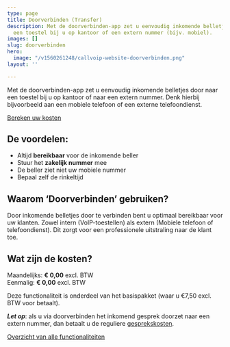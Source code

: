 ```yaml
---
type: page
title: Doorverbinden (Transfer)
description: Met de doorverbinden-app zet u eenvoudig inkomende belletjes door naar
  een toestel bij u op kantoor of een extern nummer (bijv. mobiel).
images: []
slug: doorverbinden
hero:
  image: "/v1560261248/callvoip-website-doorverbinden.png"
layout: ''

---
```

Met de doorverbinden-app zet u eenvoudig inkomende belletjes door naar een toestel bij u op kantoor of naar een extern nummer. Denk hierbij bijvoorbeeld aan een mobiele telefoon of een externe telefoondienst.

<a href="/calculator/" class="button">Bereken uw kosten</a>

## De voordelen:

* Altijd **bereikbaar** voor de inkomende beller
* Stuur het **zakelijk nummer** mee
* De beller ziet niet uw mobiele nummer
* Bepaal zelf de rinkeltijd

## Waarom ‘Doorverbinden’ gebruiken?

Door inkomende belletjes door te verbinden bent u optimaal bereikbaar voor uw klanten. Zowel intern (VoIP-toestellen) als extern (Mobiele telefoon of telefoondienst). Dit zorgt voor een professionele uitstraling naar de klant toe.

## Wat zijn de kosten?

Maandelijks: **€ 0,00** excl. BTW  
Eenmalig: **€ 0,00** excl. BTW

Deze functionaliteit is onderdeel van het basispakket (waar u €7,50 excl. BTW voor betaalt).

**_Let op_**: als u via doorverbinden het inkomend gesprek doorzet naar een extern nummer, dan betaalt u de reguliere [gesprekskosten](/telefonie/gesprekskosten/).

<a href="/telefonie/functionaliteiten/" class="button">Overzicht van alle functionaliteiten</a>